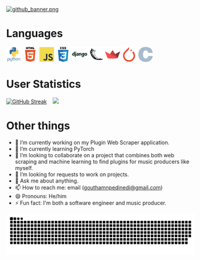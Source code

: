 [![github_banner.png](https://github.com/GouthamOfTheNP/GouthamOfTheNP/blob/main/banner.png)](https://www.google.com/search?q=goutham+pedinedi)

# Languages
<img src="https://github.com/devicons/devicon/blob/master/icons/python/python-original-wordmark.svg" width=40 height=40> <img src="https://github.com/devicons/devicon/blob/master/icons/html5/html5-original-wordmark.svg" width=40 height=40> <img src="https://github.com/devicons/devicon/blob/master/icons/javascript/javascript-original.svg" width=40 height=40> <img src="https://github.com/devicons/devicon/blob/master/icons/css3/css3-original-wordmark.svg" width=40 height=40> <img src="https://github.com/devicons/devicon/blob/master/icons/django/django-plain-wordmark.svg" width=40 height=40> <img src="https://github.com/devicons/devicon/blob/master/icons/flask/flask-original.svg" width=40 height=40> <img src="https://github.com/devicons/devicon/blob/master/icons/streamlit/streamlit-original.svg" width=40 height=40> <img src="https://github.com/devicons/devicon/blob/master/icons/pytorch/pytorch-original.svg" width=40 height=40> <img src="https://github.com/devicons/devicon/blob/master/icons/c/c-original.svg" width=40 height=40>


# User Statistics

<a href="https://git.io/streak-stats"><img src="https://streak-stats.demolab.com/?user=GouthamOfTheNP&theme=transparent&mode=weekly&card_width=362" alt="GitHub Streak" /></a>&nbsp;&nbsp;&nbsp; <img src="https://github-readme-stats.vercel.app/api?username=gouthamofthenp&show_icons=true&count_private=true">

# Other things
- 🔭 I’m currently working on my Plugin Web Scraper application.
- 🌱 I’m currently learning PyTorch
- 👯 I’m looking to collaborate on a project that combines both web scraping and machine learning to find plugins for music producers like myself.
- 🤔 I’m looking for requests to work on projects.
- 💬 Ask me about anything.
- 📫 How to reach me: email (gouthamnpedinedi@gmail.com)
- 😄 Pronouns: He/him
- ⚡ Fun fact: I'm both a software engineer and music producer.

<picture>
  <source media="(prefers-color-scheme: dark)" srcset="./dist/github-snake-dark.svg" />
  <source media="(prefers-color-scheme: light)" srcset="./dist/github-snake.svg" />
  <img alt="github-snake" src="./dist/github-snake.svg" />
</picture>
